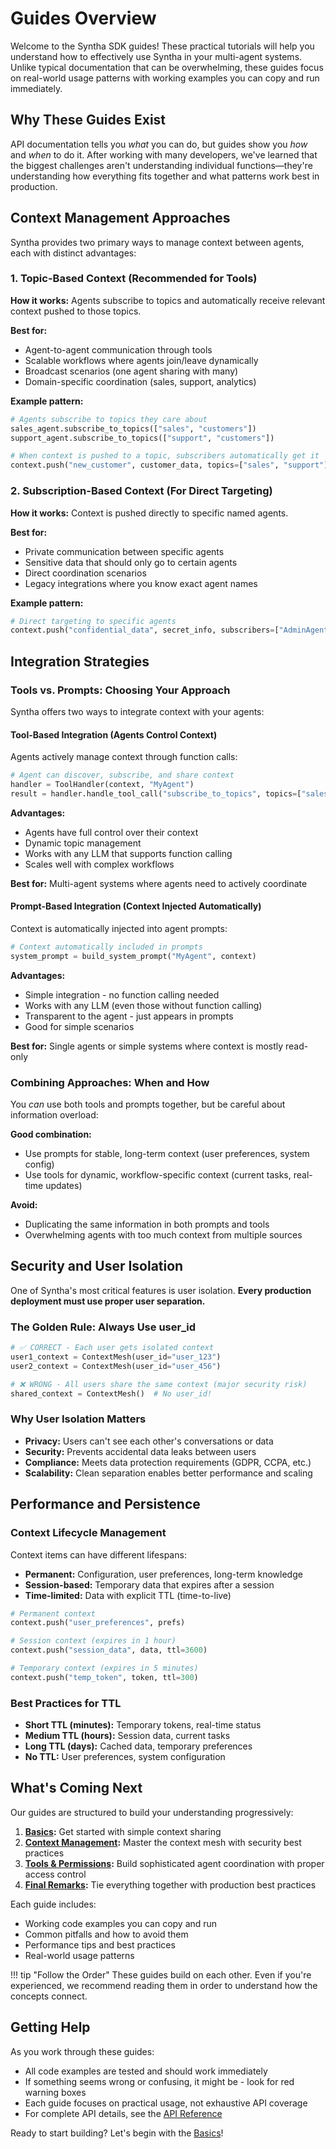 # Guides Overview

Welcome to the Syntha SDK guides! These practical tutorials will help you understand how to effectively use Syntha in your multi-agent systems. Unlike typical documentation that can be overwhelming, these guides focus on real-world usage patterns with working examples you can copy and run immediately.

## Why These Guides Exist

API documentation tells you *what* you can do, but guides show you *how* and *when* to do it. After working with many developers, we've learned that the biggest challenges aren't understanding individual functions—they're understanding how everything fits together and what patterns work best in production.

## Context Management Approaches

Syntha provides two primary ways to manage context between agents, each with distinct advantages:

### 1. Topic-Based Context (Recommended for Tools)

**How it works:** Agents subscribe to topics and automatically receive relevant context pushed to those topics.

**Best for:**
- Agent-to-agent communication through tools
- Scalable workflows where agents join/leave dynamically  
- Broadcast scenarios (one agent sharing with many)
- Domain-specific coordination (sales, support, analytics)

**Example pattern:**
```python
# Agents subscribe to topics they care about
sales_agent.subscribe_to_topics(["sales", "customers"])
support_agent.subscribe_to_topics(["support", "customers"])

# When context is pushed to a topic, subscribers automatically get it
context.push("new_customer", customer_data, topics=["sales", "support"])
```

### 2. Subscription-Based Context (For Direct Targeting)

**How it works:** Context is pushed directly to specific named agents.

**Best for:**
- Private communication between specific agents
- Sensitive data that should only go to certain agents
- Direct coordination scenarios
- Legacy integrations where you know exact agent names

**Example pattern:**
```python
# Direct targeting to specific agents
context.push("confidential_data", secret_info, subscribers=["AdminAgent", "SecurityAgent"])
```

## Integration Strategies

### Tools vs. Prompts: Choosing Your Approach

Syntha offers two ways to integrate context with your agents:

#### Tool-Based Integration (Agents Control Context)
Agents actively manage context through function calls:

```python
# Agent can discover, subscribe, and share context
handler = ToolHandler(context, "MyAgent")
result = handler.handle_tool_call("subscribe_to_topics", topics=["sales"])
```

**Advantages:**
- Agents have full control over their context
- Dynamic topic management
- Works with any LLM that supports function calling
- Scales well with complex workflows

**Best for:** Multi-agent systems where agents need to actively coordinate

#### Prompt-Based Integration (Context Injected Automatically)
Context is automatically injected into agent prompts:

```python
# Context automatically included in prompts
system_prompt = build_system_prompt("MyAgent", context)
```

**Advantages:**
- Simple integration - no function calling needed
- Works with any LLM (even those without function calling)
- Transparent to the agent - just appears in prompts
- Good for simple scenarios

**Best for:** Single agents or simple systems where context is mostly read-only

### Combining Approaches: When and How

You *can* use both tools and prompts together, but be careful about information overload:

**Good combination:**
- Use prompts for stable, long-term context (user preferences, system config)
- Use tools for dynamic, workflow-specific context (current tasks, real-time updates)

**Avoid:**
- Duplicating the same information in both prompts and tools
- Overwhelming agents with too much context from multiple sources

## Security and User Isolation

One of Syntha's most critical features is user isolation. **Every production deployment must use proper user separation.**

### The Golden Rule: Always Use user_id

```python
# ✅ CORRECT - Each user gets isolated context
user1_context = ContextMesh(user_id="user_123")
user2_context = ContextMesh(user_id="user_456")

# ❌ WRONG - All users share the same context (major security risk)
shared_context = ContextMesh()  # No user_id!
```

### Why User Isolation Matters

- **Privacy:** Users can't see each other's conversations or data
- **Security:** Prevents accidental data leaks between users
- **Compliance:** Meets data protection requirements (GDPR, CCPA, etc.)
- **Scalability:** Clean separation enables better performance and scaling

## Performance and Persistence

### Context Lifecycle Management

Context items can have different lifespans:

- **Permanent:** Configuration, user preferences, long-term knowledge
- **Session-based:** Temporary data that expires after a session
- **Time-limited:** Data with explicit TTL (time-to-live)

```python
# Permanent context
context.push("user_preferences", prefs)

# Session context (expires in 1 hour)
context.push("session_data", data, ttl=3600)

# Temporary context (expires in 5 minutes)
context.push("temp_token", token, ttl=300)
```

### Best Practices for TTL

- **Short TTL (minutes):** Temporary tokens, real-time status
- **Medium TTL (hours):** Session data, current tasks
- **Long TTL (days):** Cached data, temporary preferences
- **No TTL:** User preferences, system configuration

## What's Coming Next

Our guides are structured to build your understanding progressively:

1. **[Basics](basics.md):** Get started with simple context sharing
2. **[Context Management](context.md):** Master the context mesh with security best practices
3. **[Tools & Permissions](tools.md):** Build sophisticated agent coordination with proper access control
4. **[Final Remarks](final-remarks.md):** Tie everything together with production best practices

Each guide includes:
- Working code examples you can copy and run
- Common pitfalls and how to avoid them
- Performance tips and best practices
- Real-world usage patterns

!!! tip "Follow the Order"
    These guides build on each other. Even if you're experienced, we recommend reading them in order to understand how the concepts connect.

## Getting Help

As you work through these guides:

- All code examples are tested and should work immediately
- If something seems wrong or confusing, it might be - look for red warning boxes
- Each guide focuses on practical usage, not exhaustive API coverage
- For complete API details, see the [API Reference](../api/overview.md)

Ready to start building? Let's begin with the [Basics](basics.md)!